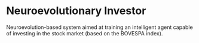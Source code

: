 # Neuroevolutionary Investor
Neuroevolution-based system aimed at training an intelligent agent capable of investing in the stock market (based on the BOVESPA index).
